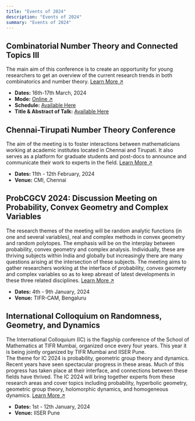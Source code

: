 ```yaml
---
title: "Events of 2024"
description: "Events of 2024"
summary: "Events of 2024"
---
```


## Combinatorial Number Theory and Connected Topics III

The main aim of this conference is to create an opportunity for young researchers to get an overview of the current research trends in both combinatorics and number theory. [Learn More &#8599;](https://sites.google.com/ahduni.edu.in/contact-iii/home)

- **Dates:** 16th-17th March, 2024
- **Mode:** [Online &#8599;](https://charlotte-edu.zoom.us/j/98943374160?pwd=SExQQWJFb3NObXk4bU14SmJnU0d3dz09)
- **Schedule:** [Available Here](https://drive.google.com/file/d/1RT6ydgop0RZgqGRzWhkomGoTD6iSwrr7/view?usp=sharing)
- **Title & Abstract of Talk:** [Available Here](https://drive.google.com/file/d/1q1AWCtjLMClJiq-khgntZP9XKsRLW2V0/view?usp=sharing)

## Chennai-Tirupati Number Theory Conference

The aim of the meeting is to foster interactions between mathematicians working at academic institutes located in Chennai and Tirupati. It also serves as a platform for graduate students and post-docs to announce and communicate their work to experts in the field. [Learn More &#8599;](https://sites.google.com/view/inter-city-nt-conf-cmi/home)

- **Dates:** 11th - 12th February, 2024
- **Venue:** CMI, Chennai

## ProbCGCV 2024: Discussion Meeting on Probability, Convex Geometry and Complex Variables

The research themes of the meeting will be random analytic functions (in one and several variables), real and complex methods in convex geometry and random polytopes. The emphasis will be on the interplay between probability, convex geometry and complex analysis. Individually, these are thriving subjects within India and globally but increasingly there are many questions arising at the intersection of these subjects. The meeting aims to gather researchers working at the interface of probability, convex geomety and complex variables so as to keep abreast of latest developments in these three related disciplines. [Learn More &#8599;](https://sites.google.com/view/probcgcv-2024/meeting)

- **Dates:** 4th - 9th January, 2024
- **Venue:** TIFR-CAM, Bengaluru

## International Colloquium on Randomness, Geometry, and Dynamics

The International Colloquium (IC) is the flagship conference of the School of Mathematics at TIFR Mumbai, organized once every four years. This year it is being jointly organized by TIFR Mumbai and IISER Pune.  
The theme for IC 2024 is probability, geometric group theory and dynamics. Recent years have seen spectacular progress in these areas. Much of this progress has taken place at their interface, and connections between these fields have thrived. The IC 2024 will bring together experts from these research areas and cover topics including probability, hyperbolic geometry, geometric group theory, holomorphic dynamics, and homogeneous dynamics. [Learn More &#8599;](http://randomgeometry.in/conference)

- **Dates:** 1st - 12th January, 2024
- **Venue:** IISER Pune
